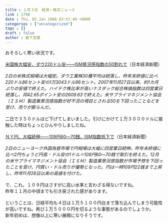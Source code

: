 ```yaml
---
title : １月３日　経済・株式ニュース
link : 1798
date : Thu, 03 Jan 2008 03:57:40 +0000
categories : ["uncategorized"]
tags : []
draft : false
author : 倉下忠憲
---
```


おそろしく寒い状況です。<BR><BR><A HREF="http://www.nikkei.co.jp/news/market/20080103c8ASB7IAA05030108.html" TARGET="_blank">米国株大幅安、ダウ220ドル安――ISM景況感指数の50割れで</A>（日本経済新聞）<BR><BR><I>2日の米株式相場は大幅安。ダウ工業株30種平均は続落し、昨年末終値に比べ220ドル86セント安の1万3043ドル96セント。2007年11月27日以来、約1カ月ぶりの安値で終えた。ハイテク株比率が高いナスダック総合株価指数は四営業日続落し、同42.65ポイント安の2609.63で終えた。米サプライマネジメント協会（ＩＳＭ）製造業景況感指数が好不況の境目とされる50を下回ったことなどを受け、売りが膨らんだ。</I><BR><BR>二日で３５０ドルほど下げてしまいました。引けにかけて１万３０００ドルに接触した時はちょっとひんやりしましたね。<BR><BR><A HREF="http://www.nikkei.co.jp/news/market/20080103m2ASM7IAA05030108.html" TARGET="_blank">ＮＹ円、大幅続伸――109円60―70銭、ISM指数低下で</A>（日本経済新聞）<BR><BR><I>2日のニューヨーク外国為替市場で円相場は大幅に四営業日続伸。昨年末終値に比べ2円ちょうど円高・ドル安の1ドル＝109円60―70銭で取引を終えた。12月の米サプライマネジメント協会（ＩＳＭ）製造業景況感指数が市場予想を下回ったことを受け、円買い・ドル売りが優勢となった。円は一時109円22銭まで上昇し、昨年11月28日以来の高値を付けた。</I><BR><BR>で、これ。１０９円はさすがに高い水準と言わざる得ないですね。<BR>昨年１１月の中頃までも引き戻された感があります。<BR><BR>ということは、日経平均も４日は１万５１００円台まで落ち込んでしまう可能性が高いですね。再び１万５０００円を切るような事態があるのでしょうか。<BR>新年初めは、想像以上に寒い展開になりそうです。<BR><BR><br><br>

